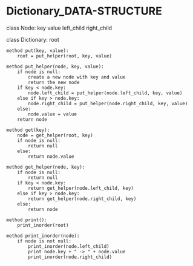 # Dictionary_DATA-STRUCTURE

class Node:
    key
    value
    left_child
    right_child

class Dictionary:
    root

    method put(key, value):
        root = put_helper(root, key, value)

    method put_helper(node, key, value):
        if node is null:
            create a new node with key and value
            return the new node
        if key < node.key:
            node.left_child = put_helper(node.left_child, key, value)
        else if key > node.key:
            node.right_child = put_helper(node.right_child, key, value)
        else:
            node.value = value
        return node

    method get(key):
        node = get_helper(root, key)
        if node is null:
            return null
        else:
            return node.value

    method get_helper(node, key):
        if node is null:
            return null
        if key < node.key:
            return get_helper(node.left_child, key)
        else if key > node.key:
            return get_helper(node.right_child, key)
        else:
            return node

    method print():
        print_inorder(root)

    method print_inorder(node):
        if node is not null:
            print_inorder(node.left_child)
            print node.key + " -> " + node.value
            print_inorder(node.right_child)

